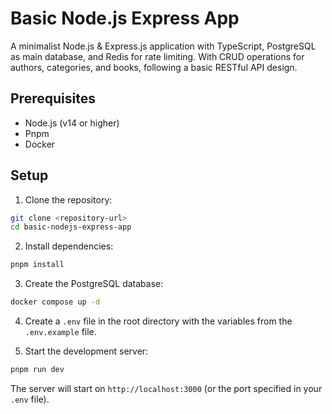# Basic Node.js Express App

A minimalist Node.js & Express.js application with TypeScript, PostgreSQL as main database, and Redis for rate limiting. With CRUD operations for authors, categories, and books, following a basic RESTful API design.

## Prerequisites

- Node.js (v14 or higher)
- Pnpm
- Docker

## Setup

1. Clone the repository:

```bash
git clone <repository-url>
cd basic-nodejs-express-app
```

2. Install dependencies:

```bash
pnpm install
```

3. Create the PostgreSQL database:

```bash
docker compose up -d
```

4. Create a `.env` file in the root directory with the variables from the `.env.example` file.

5. Start the development server:

```bash
pnpm run dev
```

The server will start on `http://localhost:3000` (or the port specified in your `.env` file).
